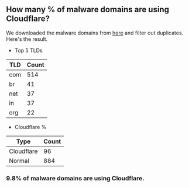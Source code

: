 ## How many % of malware domains are using Cloudflare?


We downloaded the malware domains from [here](https://urlhaus.abuse.ch) and filter out duplicates.
Here's the result.


[//]: # (start replacement)


- Top 5 TLDs

| TLD | Count |
| --- | --- |
| com | 514 |
| br | 41 |
| net | 37 |
| in | 37 |
| org | 22 |


- Cloudflare %

| Type | Count |
| --- | --- |
| Cloudflare | 96 |
| Normal | 884 |


### 9.8% of malware domains are using Cloudflare.